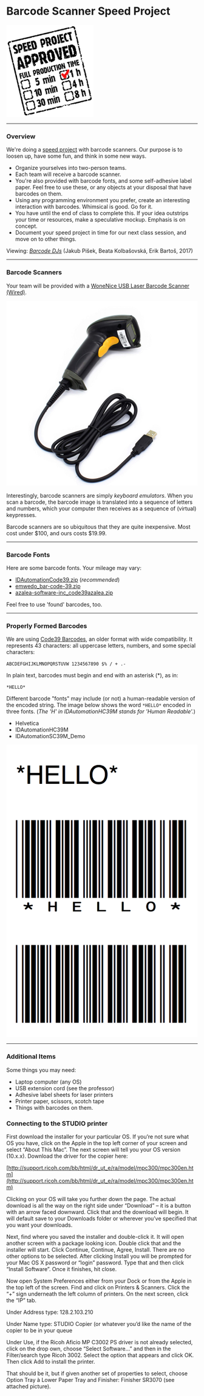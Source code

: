 # Barcode Scanner Speed Project

![Speed Project](barcode/speedproject-approved-stamp-1h.gif)

---

### Overview

We're doing a [speed project](http://fffff.at/speed-project/) with barcode scanners. Our purpose is to loosen up, have some fun, and think in some new ways.

* Organize yourselves into two-person teams. 
* Each team will receive a barcode scanner. 
* You're also provided with barcode fonts, and some self-adhesive label paper. Feel free to use these, or any objects at your disposal that have barcodes on them. 
* Using any programming environment you prefer, create an interesting interaction with barcodes. Whimsical is good. Go for it. 
* You have until the end of class to complete this. If your idea outstrips your time or resources, make a speculative mockup. Emphasis is on concept.
* Document your speed project in time for our next class session, and move on to other things. 

Viewing: [*Barcode DJs*](https://www.youtube.com/watch?v=n610IKQM4IA) (Jakub Pišek, Beata Kolbašovská, Erik Bartoš, 2017)

---

### Barcode Scanners

Your team will be provided with a [WoneNice USB Laser Barcode Scanner (Wired)](https://www.amazon.com/WoneNice-Barcode-Scanner-Handheld-Reader/dp/B00LE5VV1C/). 

![Barcode scanner](barcode/barcode_scanner.jpg)

Interestingly, barcode scanners are simply *keyboard emulators*. When you scan a barcode, the barcode image is translated into a sequence of letters and numbers, which your computer then receives as a sequence of (virtual) keypresses.

Barcode scanners are so ubiquitous that they are quite inexpensive. Most cost under $100, and ours costs $19.99. 

---

### Barcode Fonts

Here are some barcode fonts. Your mileage may vary: 

* [IDAutomationCode39.zip](barcode/IDAutomationCode39.zip) (*recommended*)
* [emwedo_bar-code-39.zip](barcode/emwedo_bar-code-39.zip)
* [azalea-software-inc_code39azalea.zip](barcode/azalea-software-inc_code39azalea.zip)

Feel free to use 'found' barcodes, too. 

---

### Properly Formed Barcodes

We are using [Code39 Barcodes](https://en.wikipedia.org/wiki/Code_39), an older format with wide compatibility. It represents 43 characters: all uppercase letters, numbers, and some special characters: 
```
ABCDEFGHIJKLMNOPQRSTUVW 1234567890 $% / + .- 
```

In plain text, barcodes must begin and end with an asterisk (*), as in: 

```
*HELLO*
```

Different barcode "fonts" may include (or not) a human-readable version of the encoded string. The image below shows the word `*HELLO*` encoded in three fonts. (*The 'H' in IDAutomationHC39M stands for 'Human Readable'.*)

* Helvetica
* IDAutomationHC39M
* IDAutomationSC39M_Demo

![hello in barcode](barcode/hello.png)


---

### Additional Items

Some things you may need:
* Laptop computer (any OS)
* USB extension cord (see the professor)
* Adhesive label sheets for laser printers
* Printer paper, scissors, scotch tape
* Things with barcodes on them.

### Connecting to the STUDIO printer

First download the installer for your particular OS. If you’re not sure what OS you have, click on the Apple in the top left corner of your screen and select “About This Mac”. The next screen will tell you your OS version (10.x.x). Download the driver for the copier here:

[http://support.ricoh.com/bb/html/dr_ut_e/ra/model/mpc300/mpc300en.htm](http://support.ricoh.com/bb/html/dr_ut_e/ra/model/mpc300/mpc300en.htm)

Clicking on your OS will take you further down the page. The actual download is all the way on the right side under “Download” – it is a button with an arrow faced downward. Click that and the download will begin. It will default save to your Downloads folder or wherever you’ve specified that you want your downloads. 

Next, find where you saved the installer and double-click it. It will open another screen with a package looking icon. Double click that and the installer will start. Click Continue, Continue, Agree, Install. There are no other options to be selected. After clicking Install you will be prompted for your Mac OS X password or “login” password. Type that and then click “Install Software”. Once it finishes, hit close.

Now open System Preferences either from your Dock or from the Apple in the top left of the screen. Find and click on Printers & Scanners. Click the “+” sign underneath the left column of printers. On the next screen, click the “IP” tab. 

Under Address type: 128.2.103.210

Under Name type: STUDIO Copier (or whatever you’d like the name of the copier to be in your queue

Under Use, if the Ricoh Aficio MP C3002 PS driver is not already selected, click on the drop own, choose “Select Software…” and then in the Filter/search type Ricoh 3002. Select the option that appears and click OK. Then click Add to install the printer.

That should be it, but if given another set of properties to select, choose Option Tray à Lower Paper Tray and Finisher: Finisher SR3070 (see attached picture).

